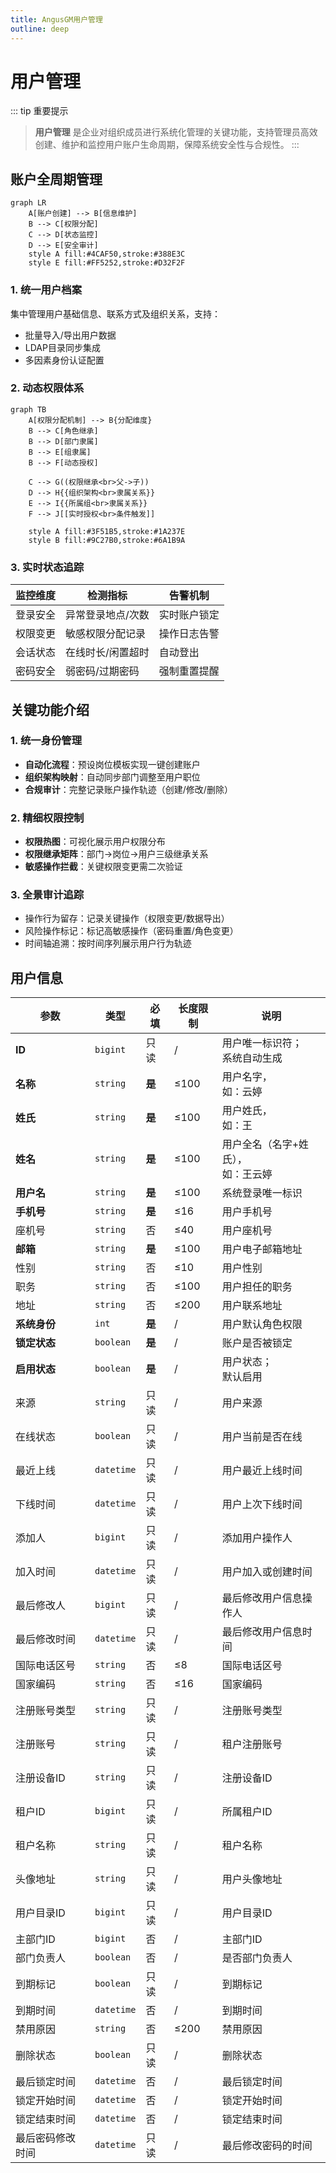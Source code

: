 ```yaml
---
title: AngusGM用户管理
outline: deep
---
```


# 用户管理

::: tip 重要提示
> **用户管理** 是企业对组织成员进行系统化管理的关键功能，支持管理员高效创建、维护和监控用户账户生命周期，保障系统安全性与合规性。
:::

## 账户全周期管理
```mermaid
graph LR
    A[账户创建] --> B[信息维护]
    B --> C[权限分配]
    C --> D[状态监控]
    D --> E[安全审计]
    style A fill:#4CAF50,stroke:#388E3C
    style E fill:#FF5252,stroke:#D32F2F
```

### 1. **统一用户档案**  
集中管理用户基础信息、联系方式及组织关系，支持：
  - 批量导入/导出用户数据
  - LDAP目录同步集成
  - 多因素身份认证配置

### 2. **动态权限体系**
```mermaid
graph TB
    A[权限分配机制] --> B{分配维度}
    B --> C[角色继承]
    B --> D[部门隶属]
    B --> E[组隶属]
    B --> F[动态授权]
    
    C --> G((权限继承<br>父->子))
    D --> H{{组织架构<br>隶属关系}}
    E --> I{{所属组<br>隶属关系}}
    F --> J[[实时授权<br>条件触发]]
    
    style A fill:#3F51B5,stroke:#1A237E
    style B fill:#9C27B0,stroke:#6A1B9A
```

### 3. **实时状态追踪**  
   | 监控维度       | 检测指标                  | 告警机制         |
   |----------------|---------------------------|------------------|
   | 登录安全       | 异常登录地点/次数         | 实时账户锁定     |
   | 权限变更       | 敏感权限分配记录           | 操作日志告警     |
   | 会话状态       | 在线时长/闲置超时         | 自动登出         |
   | 密码安全       | 弱密码/过期密码           | 强制重置提醒     |

## 关键功能介绍

### 1. 统一身份管理
- **自动化流程**：预设岗位模板实现一键创建账户
- **组织架构映射**：自动同步部门调整至用户职位
- **合规审计**：完整记录账户操作轨迹（创建/修改/删除）

### 2. 精细权限控制
- **权限热图**：可视化展示用户权限分布
- **权限继承矩阵**：部门→岗位→用户三级继承关系
- **敏感操作拦截**：关键权限变更需二次验证

### 3. 全景审计追踪
- 操作行为留存：记录关键操作（权限变更/数据导出）
- 风险操作标记：标记高敏感操作（密码重置/角色变更）
- 时间轴追溯：按时间序列展示用户行为轨迹

## 用户信息

| 参数                 | 类型         | 必填 | 长度限制 | 说明                     |
|----------------------|--------------|------|----------|------------------------|
| **ID**               | `bigint`     | 只读 | /        | 用户唯一标识符；<br/>系统自动生成    |
| **名称**             | `string`     | **是** | ≤100     | 用户名字，<br/>如：云婷         |
| **姓氏**             | `string`     | **是** | ≤100     | 用户姓氏，<br/>如：王          |
| **姓名**             | `string`     | **是** | ≤100     | 用户全名（名字+姓氏），<br/>如：王云婷 |
| **用户名**           | `string`     | **是** | ≤100     | 系统登录唯一标识               |
| **手机号**           | `string`     | **是** | ≤16      | 用户手机号                  |
| 座机号               | `string`     | 否   | ≤40      | 用户座机号                  |
| **邮箱**             | `string`     | **是** | ≤100     | 用户电子邮箱地址               |
| 性别                 | `string`     | 否   | ≤10      | 用户性别                   |
| 职务                 | `string`     | 否   | ≤100     | 用户担任的职务                |
| 地址                 | `string`     | 否   | ≤200     | 用户联系地址                 |
| **系统身份**         | `int`        | **是** | /        | 用户默认角色权限               |
| **锁定状态**         | `boolean`    | **是** | /        | 账户是否被锁定                |
| **启用状态**         | `boolean`    | **是** | /        | 用户状态；<br/>默认启用             |
| 来源                 | `string`     | 只读 | /        | 用户来源                   |
| 在线状态             | `boolean`    | 只读 | /        | 用户当前是否在线               |
| 最近上线             | `datetime`   | 只读 | /        | 用户最近上线时间               |
| 下线时间             | `datetime`   | 只读 | /        | 用户上次下线时间               |
| 添加人               | `bigint`     | 只读 | /        | 添加用户操作人                |
| 加入时间             | `datetime`   | 只读 | /        | 用户加入或创建时间              |
| 最后修改人           | `bigint`     | 只读 | /        | 最后修改用户信息操作人            |
| 最后修改时间         | `datetime`   | 只读 | /        | 最后修改用户信息时间             |
| 国际电话区号         | `string`     | 否   | ≤8       | 国际电话区号                 |
| 国家编码             | `string`     | 否   | ≤16      | 国家编码                   |
| 注册账号类型         | `string`     | 只读 | /        | 注册账号类型                 |
| 注册账号             | `string`     | 只读 | /        | 租户注册账号                 |
| 注册设备ID           | `string`     | 只读 | /        | 注册设备ID                 |
| 租户ID               | `bigint`     | 只读 | /        | 所属租户ID                 |
| 租户名称             | `string`     | 只读 | /        | 租户名称                   |
| 头像地址             | `string`     | 只读 | /        | 用户头像地址                 |
| 用户目录ID           | `bigint`     | 只读 | /        | 用户目录ID                 |
| 主部门ID             | `bigint`     | 否   | /        | 主部门ID                  |
| 部门负责人           | `boolean`    | 否   | /        | 是否部门负责人                |
| 到期标记             | `boolean`    | 只读 | /        | 到期标记                   |
| 到期时间             | `datetime`   | 否   | /        | 到期时间                   |
| 禁用原因             | `string`     | 否   | ≤200     | 禁用原因                   |
| 删除状态             | `boolean`    | 只读 | /        | 删除状态                   |
| 最后锁定时间         | `datetime`   | 否   | /        | 最后锁定时间                 |
| 锁定开始时间         | `datetime`   | 否   | /        | 锁定开始时间                 |
| 锁定结束时间         | `datetime`   | 否   | /        | 锁定结束时间                 |
| 最后密码修改时间     | `datetime`   | 只读 | /        | 最后修改密码的时间              |

